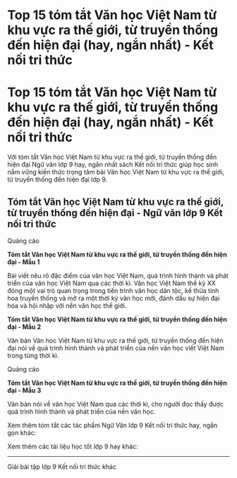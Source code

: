 # Top 15 tóm tắt Văn học Việt Nam từ khu vực ra thế giới, từ truyền thống đến hiện đại (hay, ngắn nhất) - Kết nối tri thức

# Top 15 tóm tắt Văn học Việt Nam từ khu vực ra thế giới, từ truyền thống đến hiện đại (hay, ngắn nhất) - Kết nối tri thức

Với tóm tắt Văn học Việt Nam từ khu vực ra thế giới, từ truyền thống đến hiện đại Ngữ văn lớp 9 hay, ngắn nhất sách Kết nối tri thức giúp học sinh nắm vững kiến thức trọng tâm bài Văn học Việt Nam từ khu vực ra thế giới, từ truyền thống đến hiện đại lớp 9.

## Tóm tắt Văn học Việt Nam từ khu vực ra thế giới, từ truyền thống đến hiện đại - Ngữ văn lớp 9 Kết nối tri thức

Quảng cáo

**Tóm tắt Văn học Việt Nam từ khu vực ra thế giới, từ truyền thống đến hiện đại - Mẫu 1**

Bài viết nêu rõ đặc điểm của văn học Việt Nam, quá trình hình thành và phát triển của văn học Việt Nam qua các thời kì. Văn học Việt Nam thế kỷ XX đóng một vai trò quan trọng trong tiến trình văn học dân tộc, kế thừa tinh hoa truyền thống và mở ra một thời kỳ văn học mới, đánh dấu sự hiện đại hóa và hội nhập với nền văn học thế giới.

**Tóm tắt Văn học Việt Nam từ khu vực ra thế giới, từ truyền thống đến hiện đại - Mẫu 2**

Văn bản Văn học Việt Nam từ khu vực ra thế giới, từ truyền thống đến hiện đại nói về quá trình hình thành và phát triển của nền văn học viết Việt Nam trong từng thời kì.

Quảng cáo

**Tóm tắt Văn học Việt Nam từ khu vực ra thế giới, từ truyền thống đến hiện đại - Mẫu 3**

Văn bản nói về văn học Việt Nam qua các thời kì, cho người đọc thấy được quá trình hình thành và phát triển của nền văn học.

Xem thêm tóm tắt các tác phẩm Ngữ Văn lớp 9 Kết nối tri thức hay, ngắn gọn khác:

Xem thêm các tài liệu học tốt lớp 9 hay khác:

* * *

Giải bài tập lớp 9 Kết nối tri thức khác
